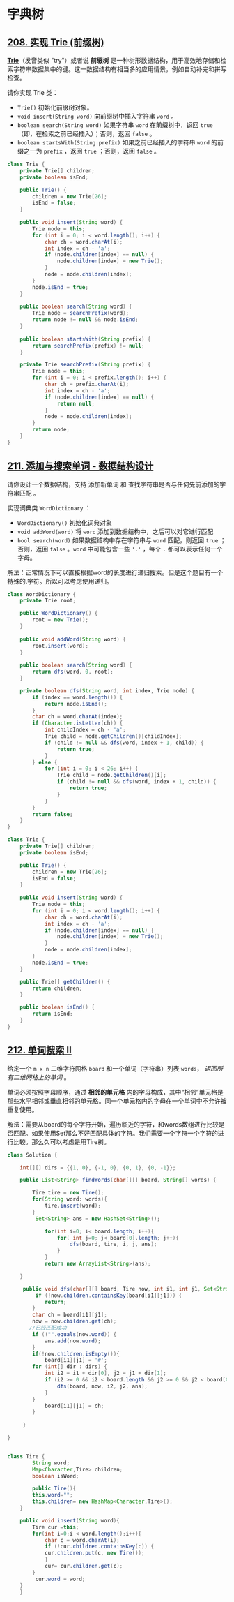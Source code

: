 # 字典树


## [208. 实现 Trie (前缀树)](https://leetcode.cn/problems/implement-trie-prefix-tree/)

**[Trie](https://baike.baidu.com/item/字典树/9825209?fr=aladdin)**（发音类似 "try"）或者说 **前缀树** 是一种树形数据结构，用于高效地存储和检索字符串数据集中的键。这一数据结构有相当多的应用情景，例如自动补完和拼写检查。

请你实现 Trie 类：

- `Trie()` 初始化前缀树对象。
- `void insert(String word)` 向前缀树中插入字符串 `word` 。
- `boolean search(String word)` 如果字符串 `word` 在前缀树中，返回 `true`（即，在检索之前已经插入）；否则，返回 `false` 。
- `boolean startsWith(String prefix)` 如果之前已经插入的字符串 `word` 的前缀之一为 `prefix` ，返回 `true` ；否则，返回 `false` 。

```java
class Trie {
    private Trie[] children;
    private boolean isEnd;

    public Trie() {
        children = new Trie[26];
        isEnd = false;
    }
    
    public void insert(String word) {
        Trie node = this;
        for (int i = 0; i < word.length(); i++) {
            char ch = word.charAt(i);
            int index = ch - 'a';
            if (node.children[index] == null) {
                node.children[index] = new Trie();
            }
            node = node.children[index];
        }
        node.isEnd = true;
    }
    
    public boolean search(String word) {
        Trie node = searchPrefix(word);
        return node != null && node.isEnd;
    }
    
    public boolean startsWith(String prefix) {
        return searchPrefix(prefix) != null;
    }

    private Trie searchPrefix(String prefix) {
        Trie node = this;
        for (int i = 0; i < prefix.length(); i++) {
            char ch = prefix.charAt(i);
            int index = ch - 'a';
            if (node.children[index] == null) {
                return null;
            }
            node = node.children[index];
        }
        return node;
    }
}
```

## [211. 添加与搜索单词 - 数据结构设计](https://leetcode.cn/problems/design-add-and-search-words-data-structure/)

请你设计一个数据结构，支持 添加新单词 和 查找字符串是否与任何先前添加的字符串匹配 。

实现词典类 `WordDictionary` ：

- `WordDictionary()` 初始化词典对象
- `void addWord(word)` 将 `word` 添加到数据结构中，之后可以对它进行匹配
- `bool search(word)` 如果数据结构中存在字符串与 `word` 匹配，则返回 `true` ；否则，返回 `false` 。`word` 中可能包含一些 `'.'` ，每个 `.` 都可以表示任何一个字母。

解法：正常情况下可以直接根据word的长度进行递归搜索。但是这个题目有一个特殊的.字符。所以可以考虑使用递归。



```java
class WordDictionary {
    private Trie root;

    public WordDictionary() {
        root = new Trie();
    }
    
    public void addWord(String word) {
        root.insert(word);
    }
    
    public boolean search(String word) {
        return dfs(word, 0, root);
    }

    private boolean dfs(String word, int index, Trie node) {
        if (index == word.length()) {
            return node.isEnd();
        }
        char ch = word.charAt(index);
        if (Character.isLetter(ch)) {
            int childIndex = ch - 'a';
            Trie child = node.getChildren()[childIndex];
            if (child != null && dfs(word, index + 1, child)) {
                return true;
            }
        } else {
            for (int i = 0; i < 26; i++) {
                Trie child = node.getChildren()[i];
                if (child != null && dfs(word, index + 1, child)) {
                    return true;
                }
            }
        }
        return false;
    }
}

class Trie {
    private Trie[] children;
    private boolean isEnd;

    public Trie() {
        children = new Trie[26];
        isEnd = false;
    }
    
    public void insert(String word) {
        Trie node = this;
        for (int i = 0; i < word.length(); i++) {
            char ch = word.charAt(i);
            int index = ch - 'a';
            if (node.children[index] == null) {
                node.children[index] = new Trie();
            }
            node = node.children[index];
        }
        node.isEnd = true;
    }

    public Trie[] getChildren() {
        return children;
    }

    public boolean isEnd() {
        return isEnd;
    }
}
```

## [212. 单词搜索 II](https://leetcode.cn/problems/word-search-ii/)

给定一个 `m x n` 二维字符网格 `board` 和一个单词（字符串）列表 `words`， *返回所有二维网格上的单词* 。

单词必须按照字母顺序，通过 **相邻的单元格** 内的字母构成，其中“相邻”单元格是那些水平相邻或垂直相邻的单元格。同一个单元格内的字母在一个单词中不允许被重复使用。

解法：需要从board的每个字符开始，遍历临近的字符，和words数组进行比较是否匹配。如果使用Set那么不好匹配具体的字符。我们需要一个字符一个字符的进行比较。那么久可以考虑是用Tire树。

```java
class Solution {

    int[][] dirs = {{1, 0}, {-1, 0}, {0, 1}, {0, -1}};

    public List<String> findWords(char[][] board, String[] words) {

        Tire tire = new Tire();
        for(String word: words){
            tire.insert(word);
        }
         Set<String> ans = new HashSet<String>();

            for(int i=0; i< board.length; i++){
                for( int j=0; j< board[0].length; j++){
                    dfs(board, tire, i, j, ans);
                }
            }
            return new ArrayList<String>(ans);

    }

     public void dfs(char[][] board, Tire now, int i1, int j1, Set<String> ans) {
         if (!now.children.containsKey(board[i1][j1])) {
            return;
        }
        char ch = board[i1][j1];
        now = now.children.get(ch);
       //已经匹配成功
        if (!"".equals(now.word)) {
            ans.add(now.word);
        }
        if(!now.children.isEmpty()){
            board[i1][j1] = '#';
        for (int[] dir : dirs) {
            int i2 = i1 + dir[0], j2 = j1 + dir[1];
            if (i2 >= 0 && i2 < board.length && j2 >= 0 && j2 < board[0].length) {
                dfs(board, now, i2, j2, ans);
            }
        }
            board[i1][j1] = ch;
        }
        
     }

}


class Tire {
        String word;
        Map<Character,Tire> children;
        boolean isWord;

        public Tire(){
        this.word="";
        this.children= new HashMap<Character,Tire>();
    }

    public void insert(String word){
        Tire cur =this;
        for(int i=0;i < word.length();i++){
            char c = word.charAt(i);
            if (!cur.children.containsKey(c)) {
            cur.children.put(c, new Tire());
            }
            cur= cur.children.get(c);
        }
         cur.word = word;
    }
    }
```
